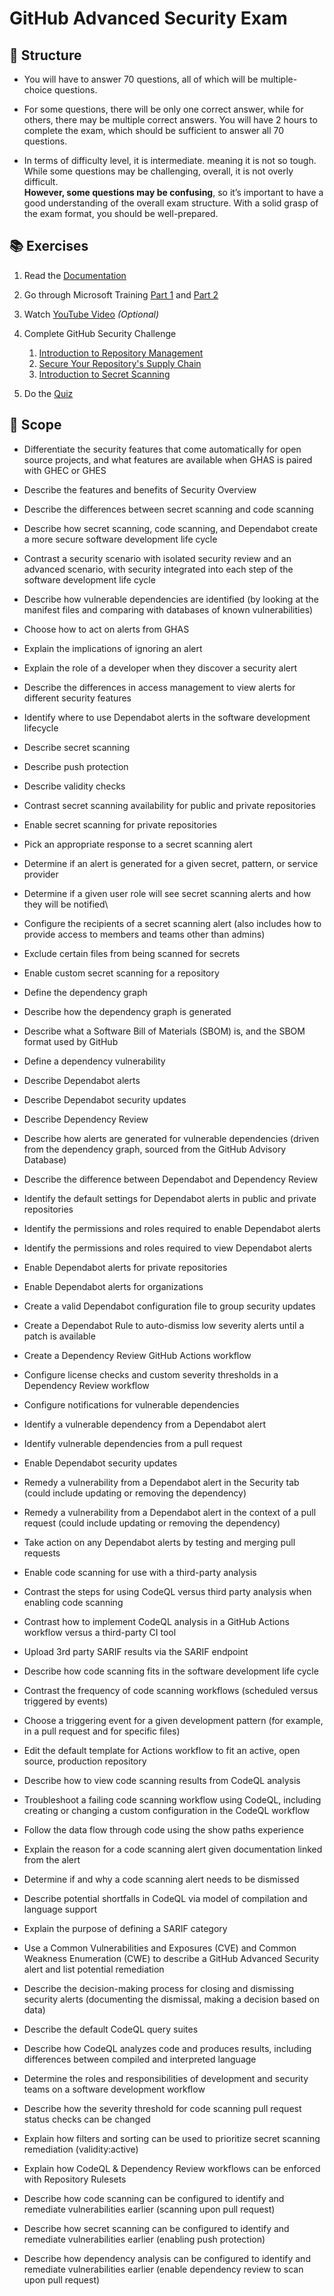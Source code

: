 # GitHub Advanced Security Exam

## 📝 Structure

- You will have to answer 70 questions, all of which will be multiple-choice questions.


- For some questions, there will be only one correct answer, while for others, there may be multiple correct answers.
  You will have 2 hours to complete the exam, which should be sufficient to answer all 70 questions.


- In terms of difficulty level, it is intermediate. meaning it is not so tough.  
  While some questions may be challenging, overall, it is not overly difficult.  
  **However, some questions may be confusing**, so it’s important to have a good understanding of the overall exam
  structure.
  With a solid grasp of the exam format, you should be well-prepared.

## 📚 Exercises

1. Read the [Documentation](https://docs.github.com/en/code-security)

2. Go through Microsoft Training [Part 1](https://learn.microsoft.com/en-us/training/paths/github-advanced-security) and [Part 2](https://learn.microsoft.com/en-us/training/paths/github-advanced-security-2)

3. Watch [YouTube Video](https://www.youtube.com/watch?v=-6EdqFcPmfI) *(Optional)*

4. Complete GitHub Security Challenge
    1. [Introduction to Repository Management](https://github.com/skills/introduction-to-repository-management)
    2. [Secure Your Repository's Supply Chain](https://github.com/skills/secure-repository-supply-chain)
    3. [Introduction to Secret Scanning](https://github.com/skills/introduction-to-secret-scanning)

5. Do the [Quiz](https://ghcertified.com/questions/advanced_security/question-001/)

## 📖 Scope

- Differentiate the security features that come automatically for open source projects, and what features are available
  when GHAS is paired with GHEC or GHES
- Describe the features and benefits of Security Overview
- Describe the differences between secret scanning and code scanning
- Describe how secret scanning, code scanning, and Dependabot create a more secure software development life cycle
- Contrast a security scenario with isolated security review and an advanced scenario, with security integrated into
  each step of the software development life cycle

- Describe how vulnerable dependencies are identified (by looking at the manifest files and comparing with databases of
  known vulnerabilities)
- Choose how to act on alerts from GHAS
- Explain the implications of ignoring an alert
- Explain the role of a developer when they discover a security alert
- Describe the differences in access management to view alerts for different security features
- Identify where to use Dependabot alerts in the software development lifecycle

- Describe secret scanning
- Describe push protection
- Describe validity checks
- Contrast secret scanning availability for public and private repositories
- Enable secret scanning for private repositories
- Pick an appropriate response to a secret scanning alert
- Determine if an alert is generated for a given secret, pattern, or service provider
- Determine if a given user role will see secret scanning alerts and how they will be notified\

- Configure the recipients of a secret scanning alert (also includes how to provide access to members and teams other
  than admins)
- Exclude certain files from being scanned for secrets
- Enable custom secret scanning for a repository

- Define the dependency graph
- Describe how the dependency graph is generated
- Describe what a Software Bill of Materials (SBOM) is, and the SBOM format used by GitHub
- Define a dependency vulnerability
- Describe Dependabot alerts
- Describe Dependabot security updates
- Describe Dependency Review
- Describe how alerts are generated for vulnerable dependencies (driven from the dependency graph, sourced from the
  GitHub Advisory Database)
- Describe the difference between Dependabot and Dependency Review

- Identify the default settings for Dependabot alerts in public and private repositories
- Identify the permissions and roles required to enable Dependabot alerts
- Identify the permissions and roles required to view Dependabot alerts
- Enable Dependabot alerts for private repositories
- Enable Dependabot alerts for organizations
- Create a valid Dependabot configuration file to group security updates
- Create a Dependabot Rule to auto-dismiss low severity alerts until a patch is available
- Create a Dependency Review GitHub Actions workflow
- Configure license checks and custom severity thresholds in a Dependency Review workflow
- Configure notifications for vulnerable dependencies

- Identify a vulnerable dependency from a Dependabot alert
- Identify vulnerable dependencies from a pull request
- Enable Dependabot security updates
- Remedy a vulnerability from a Dependabot alert in the Security tab (could include updating or removing the dependency)
- Remedy a vulnerability from a Dependabot alert in the context of a pull request (could include updating or removing
  the dependency)
- Take action on any Dependabot alerts by testing and merging pull requests

- Enable code scanning for use with a third-party analysis
- Contrast the steps for using CodeQL versus third party analysis when enabling code scanning
- Contrast how to implement CodeQL analysis in a GitHub Actions workflow versus a third-party CI tool
- Upload 3rd party SARIF results via the SARIF endpoint

- Describe how code scanning fits in the software development life cycle
- Contrast the frequency of code scanning workflows (scheduled versus triggered by events)
- Choose a triggering event for a given development pattern (for example, in a pull request and for specific files)
- Edit the default template for Actions workflow to fit an active, open source, production repository
- Describe how to view code scanning results from CodeQL analysis
- Troubleshoot a failing code scanning workflow using CodeQL, including creating or changing a custom configuration in
  the CodeQL workflow
- Follow the data flow through code using the show paths experience
- Explain the reason for a code scanning alert given documentation linked from the alert
- Determine if and why a code scanning alert needs to be dismissed
- Describe potential shortfalls in CodeQL via model of compilation and language support
- Explain the purpose of defining a SARIF category


- Use a Common Vulnerabilities and Exposures (CVE) and Common Weakness Enumeration (CWE) to describe a GitHub Advanced
  Security alert and list potential remediation
- Describe the decision-making process for closing and dismissing security alerts (documenting the dismissal, making a
  decision based on data)
- Describe the default CodeQL query suites
- Describe how CodeQL analyzes code and produces results, including differences between compiled and interpreted
  language
- Determine the roles and responsibilities of development and security teams on a software development workflow
- Describe how the severity threshold for code scanning pull request status checks can be changed
- Explain how filters and sorting can be used to prioritize secret scanning remediation (validity:active)
- Explain how CodeQL & Dependency Review workflows can be enforced with Repository Rulesets
- Describe how code scanning can be configured to identify and remediate vulnerabilities earlier (scanning upon pull
  request)
- Describe how secret scanning can be configured to identify and remediate vulnerabilities earlier (enabling push
  protection)
- Describe how dependency analysis can be configured to identify and remediate vulnerabilities earlier (enable
  dependency review to scan upon pull request)
